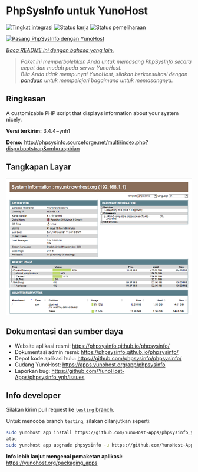 <!--
N.B.: README ini dibuat secara otomatis oleh <https://github.com/YunoHost/apps/tree/master/tools/readme_generator>
Ini TIDAK boleh diedit dengan tangan.
-->

# PhpSysInfo untuk YunoHost

[![Tingkat integrasi](https://dash.yunohost.org/integration/phpsysinfo.svg)](https://ci-apps.yunohost.org/ci/apps/phpsysinfo/) ![Status kerja](https://ci-apps.yunohost.org/ci/badges/phpsysinfo.status.svg) ![Status pemeliharaan](https://ci-apps.yunohost.org/ci/badges/phpsysinfo.maintain.svg)

[![Pasang PhpSysInfo dengan YunoHost](https://install-app.yunohost.org/install-with-yunohost.svg)](https://install-app.yunohost.org/?app=phpsysinfo)

*[Baca README ini dengan bahasa yang lain.](./ALL_README.md)*

> *Paket ini memperbolehkan Anda untuk memasang PhpSysInfo secara cepat dan mudah pada server YunoHost.*  
> *Bila Anda tidak mempunyai YunoHost, silakan berkonsultasi dengan [panduan](https://yunohost.org/install) untuk mempelajari bagaimana untuk memasangnya.*

## Ringkasan

A customizable PHP script that displays information about your system nicely.


**Versi terkirim:** 3.4.4~ynh1

**Demo:** <http://phpsysinfo.sourceforge.net/multi/index.php?disp=bootstrap&xml=raspbian>

## Tangkapan Layar

![Tangkapan Layar pada PhpSysInfo](./doc/screenshots/screenshot.png)

## Dokumentasi dan sumber daya

- Website aplikasi resmi: <https://phpsysinfo.github.io/phpsysinfo/>
- Dokumentasi admin resmi: <https://phpsysinfo.github.io/phpsysinfo/>
- Depot kode aplikasi hulu: <https://github.com/phpsysinfo/phpsysinfo/>
- Gudang YunoHost: <https://apps.yunohost.org/app/phpsysinfo>
- Laporkan bug: <https://github.com/YunoHost-Apps/phpsysinfo_ynh/issues>

## Info developer

Silakan kirim pull request ke [`testing` branch](https://github.com/YunoHost-Apps/phpsysinfo_ynh/tree/testing).

Untuk mencoba branch `testing`, silakan dilanjutkan seperti:

```bash
sudo yunohost app install https://github.com/YunoHost-Apps/phpsysinfo_ynh/tree/testing --debug
atau
sudo yunohost app upgrade phpsysinfo -u https://github.com/YunoHost-Apps/phpsysinfo_ynh/tree/testing --debug
```

**Info lebih lanjut mengenai pemaketan aplikasi:** <https://yunohost.org/packaging_apps>
